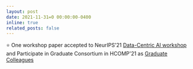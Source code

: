 ```yaml
---
layout: post
date: 2021-11-31=0 00:00:00-0400
inline: true
related_posts: false
---
```


:star: One workshop paper accepted to NeurIPS'21 [Data-Centric AI workshop](https://datacentricai.org) and Participate in Graduate Consortium in HCOMP'21 as [Graduate Colleagues](https://docs.google.com/document/d/1vTv3dU8-Jfd9XcxjyZI0iLuKVZdfuzziFt5HmCCbf1I/edit)
